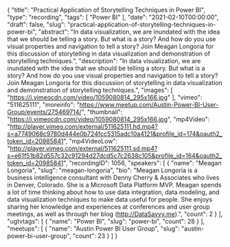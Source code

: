 {
  "title": "Practical Application of Storytelling Techniques in Power BI",
  "type": "recording",
  "tags": [
    "Power BI"
  ],
  "date": "2021-02-10T00:00:00",
  "draft": false,
  "slug": "practical-application-of-storytelling-techniques-in-power-bi",
  "abstract": "In data visualization, we are inundated with the idea that we should be telling a story. But what is a story? And how do you use visual properties and navigation to tell a story? Join Meagan Longoria for this discussion of storytelling in data visualization and demonstration of storytelling techniques.",
  "description": "In data visualization, we are inundated with the idea that we should be telling a story. But what is a story? And how do you use visual properties and navigation to tell a story? Join Meagan Longoria for this discussion of storytelling in data visualization and demonstration of storytelling techniques.",
  "images": [
    "https://i.vimeocdn.com/video/1059080814_295x166.jpg"
  ],
  "vimeo": "511625111",
  "moreinfo": "https://www.meetup.com/Austin-Power-BI-User-Group/events/275469714/",
  "thumbnail": "https://i.vimeocdn.com/video/1059080814_295x166.jpg",
  "mp4Video": "http://player.vimeo.com/external/511625111.hd.mp4?s=a7749068c9780d444e0b724fcc5315adc10a4121&profile_id=174&oauth2_token_id=20985841",
  "mp4VideoLow": "http://player.vimeo.com/external/511625111.sd.mp4?s=e61f51b82d557c32c91294d27dcd5c7c2638c105&profile_id=164&oauth2_token_id=20985841",
  "recordingID": 1056,
  "speakers": [
    {
      "name": "Meagan Longoria",
      "slug": "meagan-longoria",
      "bio": "Meagan Longoria is a business intelligence consultant with Denny Cherry & Associates who lives in Denver, Colorado. She is a Microsoft Data Platform MVP. Meagan spends a lot of time thinking about how to use data integration, data modeling, and data visualization techniques to make data useful for people. She enjoys sharing her knowledge and experiences at conferences and user group meetings, as well as through her blog (http://DataSavvy.me).",
      "count": 2
    }
  ],
  "ugtvtags": [
    {
      "name": "Power BI",
      "slug": "power-bi",
      "count": 28
    }
  ],
  "meetups": [
    {
      "name": "Austin Power BI User Group",
      "slug": "austin-power-bi-user-group",
      "count": 23
    }
  ]
}